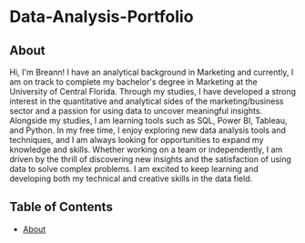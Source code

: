 # Data-Analysis-Portfolio
## About

Hi, I'm Breann! I have an analytical background in Marketing and currently, I am on track to complete my bachelor's degree in Marketing at the University of Central Florida. Through my studies, I have developed a strong interest in the quantitative and analytical sides of the marketing/business sector and a passion for using data to uncover meaningful insights. Alongside my studies, I am learning tools such as SQL, Power BI, Tableau, and Python. In my free time, I enjoy exploring new data analysis tools and techniques, and I am always looking for opportunities to expand my knowledge and skills. Whether working on a team or independently, I am driven by the thrill of discovering new insights and the satisfaction of using data to solve complex problems. I am excited to keep learning and developing both my technical and creative skills in the data field. 

## Table of Contents

- [About](https://github.com/breannjohnson12/Data-Analysis-Portfolio/blob/main/README.md#about)
